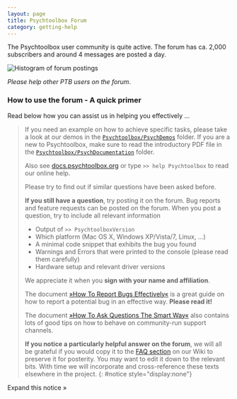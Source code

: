 ```yaml
---
layout: page
title: Psychtoolbox Forum
category: getting-help
---
```


The Psychtoolbox user community is quite active. The forum has ca. 2,000
subscribers and around 4 messages are posted a day. 

![Histogram of forum postings](http://chart.apis.google.com/chart?chxr=0,0,2000%7C1,2000,2012&chbh=a&chco=A2C180&chd=t:327,398,988,539,771,1084,1498,1911,1439,1524,1219,1614,808&chds=0,2000&chs=500x100&cht=bvg&chts=676767,13.5&chtt=Forum+posts+per+year&chxs=1,676767,10,0,lt,676767&chxt=y,x)

*Please help other PTB users on the forum*. 

### How to use the forum - A quick primer

Read below how you can assist us in helping you effectively ...

> If you need an example on how to achieve specific tasks, please take a look
> at our demos in the [`Psychtoolbox/PsychDemos`][docs-demos] folder. If you
> are a new to Psychtoolbox, make sure to read the introductory PDF file in the
> [`Psychtoolbox/PsychDocumentation`][docs-documentation] folder. 
> 
> Also see [docs.psychtoolbox.org](http://docs.psychtoolbox.org) or type `>>
> help Psychtoolbox` to read our online help.
> 
> Please try to find out if similar questions have been asked before.
> 
> **If you still have a question**, try posting it on the forum.  Bug reports and
> feature requests can be posted on the forum. When you post a question, try to
> include all relevant information 
> 
> - Output of `>> PsychtoolboxVersion`
> - Which platform (Mac OS X, Windows XP/Vista/7, Linux, ...) 
> - A minimal code snippet that exhibits the bug you found
> - Warnings and Errors that were printed to the console (please read them carefully)
> - Hardware setup and relevant driver versions
> 
> We appreciate it when you **sign with your name and affiliation**.
> 
> The document [»How To Report Bugs Effectively«](http://www.chiark.greenend.org.uk/~sgtatham/bugs.html) is a great
> guide on how to report a potential bug in an effective way. **Please read it!**
> 
> The document [»How To Ask Questions The Smart Way«](http://www.catb.org/~esr/faqs/smart-questions.html) also contains
> lots of good tips on how to behave on community-run support channels. 
> 
> **If you notice a particularly helpful answer on the forum**, we will all be
> grateful if you would copy it to the [FAQ section](faq) on our Wiki to preserve it for posterity.  You may want to
> edit it down to the relevant bits. With time we will incorporate and cross-reference these texts elsewhere in the
> project.
{: #notice style="display:none"}

<p style="display:inline;">
<span id="readmore" role="button" onclick="toggleDiv();">
   Expand this notice »
</span>
</p>

  [docs-demos]: http://docs.psychtoolbox.org/PsychDemos
  [docs-documentation]: http://docs.psychtoolbox.org/PsychDocumentation


<!-- Google Groups iframe -->
<iframe id="forum_embed"
  src="javascript:void(0)"
  style="width:100%;height:700px;min-width:600px;overflow:hidden;border:none;">
</iframe>
<script type="text/javascript">
  document.getElementById('forum_embed').src =
     'https://groups.google.com/forum/embed/?place=forum/psychtoolbox-discuss'
     + '&showsearch=true&showpopout=false&showtabs=false'
     + '&hideforumtitle=true&hl=en&fragments=false'
     + '&parenturl=' + encodeURIComponent(window.location.href);
</script>
<script>
function toggleDiv(){
    if (document.getElementById('notice').style.display == 'none') {
        document.getElementById('notice').style.display = 'block';
        document.getElementById('readmore').style.display = 'inline';
        document.getElementById('readmore').innerText = 'Collapse this notice «';
    } else {
        document.getElementById('notice').style.display = 'none';
        document.getElementById('readmore').style.display = 'inline';
        document.getElementById('readmore').innerText = 'Expand this notice »';
    }
}
</script>
